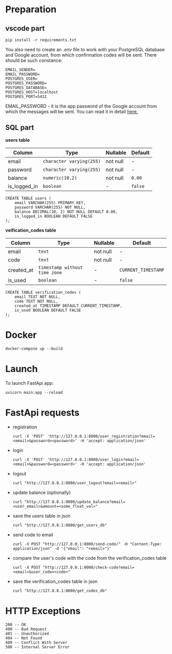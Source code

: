 # Preparation
## vscode part
```
pip install -r requirements.txt
```
You also need to create an *.env* file to work with your PostgreSQL database and Google account, from which confirmation codes will be sent.
There should be such constance:
```
EMAIL_SENDER=
EMAIL_PASSWORD=
POSTGRES_USER=
POSTGRES_PASSWORD=
POSTGRES_DATABASE=
POSTGRES_HOST=localhost
POSTGRES_PORT=5432
```
EMAIL_PASSWORD - it is the app password of the Google account from which the messages will be sent.
You can read it in detail [here.](https://support.google.com/mail/answer/185833?hl=en&ref_topic=3394217&sjid=5235200406851987490-EU)

## SQL part

**users table**

| Column       | Type                     | Nullable | Default |
|--------------|--------------------------|----------|---------|
| email        | `character varying(255)` | not null | -       |
| password     | `character varying(255)` | not null | -       |
| balance      | `numeric(10,2)`          | not null | `0.00`  |
| is_logged_in | `boolean`                | -        | `false` |
```
CREATE TABLE users (
    email VARCHAR(255) PRIMARY KEY,
    password VARCHAR(255) NOT NULL,
    balance DECIMAL(10, 2) NOT NULL DEFAULT 0.00,
    is_logged_in BOOLEAN DEFAULT FALSE
);
```

**veification_codes table**

| Column     | Type                          | Nullable | Default             |
|------------|-------------------------------|----------|---------------------|
| email      | `text`                        | not null | -                   |
| code       | `text`                        | not null | -                   |
| created_at | `timestamp without time zone` | -        | `CURRENT_TIMESTAMP` |
| is_used    | `boolean`                     | -        | `false`             |
```
CREATE TABLE verification_codes (
    email TEXT NOT NULL,
    code TEXT NOT NULL,
    created_at TIMESTAMP DEFAULT CURRENT_TIMESTAMP,
    is_used BOOLEAN DEFAULT FALSE
);
```

# Docker
```
docker-compose up --build
```


# Launch
To launch FastApi app:
```
uvicorn main:app --reload
```

# FastApi requests

- registration
  ```
  curl -X 'POST' 'http://127.0.0.1:8000/user_registration?email=<email>&password=<password>' -H 'accept: application/json'
  ```
- login
  ```
  curl -X 'POST' 'http://127.0.0.1:8000/user_login?email=<email>&password=<password>' -H 'accept: application/json'
  ```
- logout
  ```
  curl "http://127.0.0.1:8000/user_logout?email=<email>"
  ```
- update balance (optionally)
  ```
  curl "http://127.0.0.1:8000/update_balance?email=<user_email>&amount=<some_float_val>"
  ```
- save the users table in json
  ```
  curl "http://127.0.0.1:8000/get_users_db"
  ```
- send code to email
  ```
  curl -X POST "http://127.0.0.1:8000/send-code/" -H "Content-Type: application/json" -d '{"email": "<email>"}'
  ```
- compare the user's code with the code from the verification_codes table
  ```
  curl -X POST "http://127.0.0.1:8000/check-code?email=<email>&user_code=<code>"
  ```
- save the verification_codes table in json
  ```
  curl "http://127.0.0.1:8000/get_codes_db"
  ```

# HTTP Exceptions
```
200 -- OK
400 -- Bad Request
401 -- Unauthorized
404 -- Not Found
409 -- Conflict With Server
500 -- Internal Server Error
```
